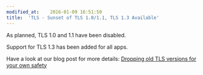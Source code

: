 ```yaml
---
modified_at:	2016-01-09 16:51:50
title:	'TLS - Sunset of TLS 1.0/1.1, TLS 1.3 Available'
---
```


As planned, TLS 1.0 and 1.1 have been disabled.

Support for TLS 1.3 has been added for all apps.

Have a look at our blog post for more details: [Dropping old TLS versions for your own safety](https://scalingo.com/articles/2019/02/22/dropping-old-tls-versions-for-safety.html)
